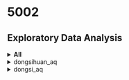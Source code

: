 # 5002 

##  Exploratory Data Analysis

<details>
  <summary>  <b>All</b>  </summary>

| Station | Distribution | Horizon Graph | Top Features |
|:------:| ------ | ------ | ------ | 
| dongsi_aq | <img src="https://github.com/sysu-zjw/MSBD-2018Fall/blob/master/img/5002Proj/dongsi_aq.png" width="240"> | <img src="https://github.com/sysu-zjw/MSBD-2018Fall/blob/master/img/5002Proj/dongsi_aq_HorizonGraph.png" width="240">| **PM2.5**: ['PM2.5_h1', 'PM2.5_h2', 'PM2.5_h8', 'PM10_h1', 'PM2.5_h3'] <br> **PM10**: ['PM10_h1', 'PM2.5_h1', 'PM10_h2', 'PM10_h4', 'windW2E_h2'] <br> **O3**: ['O3_h1', 'hour', 'O3_h2', 'O3_h3', 'wind_speed'] 
| tiantan_aq | <img src="https://github.com/sysu-zjw/MSBD-2018Fall/blob/master/img/5002Proj/tiantan_aq.png" width="240"> | <img src="https://github.com/sysu-zjw/MSBD-2018Fall/blob/master/img/5002Proj/tiantan_aq_HorizonGraph.png" width="240">| **PM2.5**: ['PM2.5_h1', 'PM2.5_h2', 'PM10_h1', 'PM2.5_h3', 'wind_speed'] <br> **PM10**: ['PM10_h1', 'PM2.5_h1', 'PM10_h2', 'PM10_h3', 'wind_direction_d5'] <br> **O3**: ['O3_h1', 'O3_h2', 'hour', 'wind_speed', 'O3_h5'] 
| guanyuan_aq | <img src="https://github.com/sysu-zjw/MSBD-2018Fall/blob/master/img/5002Proj/guanyuan_aq.png" width="240"> | <img src="https://github.com/sysu-zjw/MSBD-2018Fall/blob/master/img/5002Proj/guanyuan_aq_HorizonGraph.png" width="240">| **PM2.5**: ['PM2.5_h1', 'PM2.5_h2', 'PM10_h1', 'PM2.5_h3', 'PM2.5_h8'] <br> **PM10**: ['PM10_h1', 'PM10_h2', 'PM2.5_h1', 'wind_speed_d5', 'wind_speed_h7'] <br> **O3**: ['O3_h1', 'O3_h2', 'wind_speed', 'temperature', 'hour'] 
| wanshouxigong_aq | <img src="https://github.com/sysu-zjw/MSBD-2018Fall/blob/master/img/5002Proj/wanshouxigong_aq.png" width="240"> | <img src="https://github.com/sysu-zjw/MSBD-2018Fall/blob/master/img/5002Proj/wanshouxigong_aq_HorizonGraph.png" width="240">| **PM2.5**: ['PM2.5_h1', 'PM2.5_h2', 'PM10_h2', 'PM10_h1', 'PM2.5_h3'] <br> **PM10**: ['PM10_h1', 'PM10_h2', 'PM10_d1', 'PM2.5_h1', 'wind_direction_week2'] <br> **O3**: ['windN2S_h2', 'PM10_week2', 'O3_h1', 'O3_h2', 'wind_speed'] 
| aotizhongxin_aq | <img src="https://github.com/sysu-zjw/MSBD-2018Fall/blob/master/img/5002Proj/aotizhongxin_aq.png" width="240"> | <img src="https://github.com/sysu-zjw/MSBD-2018Fall/blob/master/img/5002Proj/aotizhongxin_aq_HorizonGraph.png" width="240">| **PM2.5**: ['PM2.5_h1', 'PM2.5_h2', 'PM10_h1', 'PM2.5_h3', 'PM10_h2'] <br> **PM10**: ['PM10_h1', 'PM10_h2', 'PM2.5_h1', 'humidity', 'PM10_h4'] <br> **O3**: ['O3_h1', 'O3_h2', 'hour', 'O3_h4', 'wind_speed'] 
| nongzhanguan_aq | <img src="https://github.com/sysu-zjw/MSBD-2018Fall/blob/master/img/5002Proj/nongzhanguan_aq.png" width="240"> | <img src="https://github.com/sysu-zjw/MSBD-2018Fall/blob/master/img/5002Proj/nongzhanguan_aq_HorizonGraph.png" width="240">| **PM2.5**: ['PM2.5_h1', 'PM2.5_h2', 'PM10_h2', 'humidity', 'humidity_h2'] <br> **PM10**: ['PM10_h1', 'PM2.5_h1', 'PM10_h2', 'windW2E_h1', 'PM10_h3'] <br> **O3**: ['O3_h1', 'humidity', 'temperature', 'O3_h2', 'wind_speed_h2'] 
| wanliu_aq | <img src="https://github.com/sysu-zjw/MSBD-2018Fall/blob/master/img/5002Proj/wanliu_aq.png" width="240"> | <img src="https://github.com/sysu-zjw/MSBD-2018Fall/blob/master/img/5002Proj/wanliu_aq_HorizonGraph.png" width="240">| **PM2.5**: ['PM2.5_h1', 'PM2.5_h2', 'humidity', 'PM2.5_h3', 'pressure_d5'] <br> **PM10**: ['PM10_h1', 'humidity', 'PM10_d1', 'PM2.5_h1', 'humidity_h2'] <br> **O3**: ['O3_h1', 'humidity', 'temperature', 'humidity_h2', 'O3_h2'] 
| beibuxinqu_aq | <img src="https://github.com/sysu-zjw/MSBD-2018Fall/blob/master/img/5002Proj/beibuxinqu_aq.png" width="240"> | <img src="https://github.com/sysu-zjw/MSBD-2018Fall/blob/master/img/5002Proj/beibuxinqu_aq_HorizonGraph.png" width="240">| **PM2.5**: ['PM2.5_h1', 'PM2.5_h4', 'PM2.5_h2', 'humidity_h12', 'PM2.5_d1'] <br> **PM10**: ['PM10_h1', 'PM10_d1', 'PM10_h2', 'PM10_d4', 'PM10_h7'] <br> **O3**: ['O3_h1', 'O3_h2', 'wind_speed', 'hour', 'temperature'] 
| zhiwuyuan_aq | <img src="https://github.com/sysu-zjw/MSBD-2018Fall/blob/master/img/5002Proj/zhiwuyuan_aq.png" width="240"> | None | **PM2.5**: ['PM2.5_h1', 'PM2.5_h2', 'PM10_h11', 'PM10_h12', 'PM2.5_h3'] <br> **PM10**: ['PM10_h1', 'PM10_d1', 'PM10_d2', 'PM10_h2', 'wind_speed_week1'] <br> **O3**: ['O3_h1', 'hour', 'O3_h2', 'wind_speed', 'temperature'] 
| fengtaihuayuan_aq | <img src="https://github.com/sysu-zjw/MSBD-2018Fall/blob/master/img/5002Proj/fengtaihuayuan_aq.png" width="240"> | <img src="https://github.com/sysu-zjw/MSBD-2018Fall/blob/master/img/5002Proj/fengtaihuayuan_aq_HorizonGraph.png" width="240">| **PM2.5**: ['PM2.5_h1', 'humidity', 'PM2.5_h2', 'PM10_h1', 'windN2S'] <br> **PM10**: ['PM10_h1', 'PM2.5_h1', 'PM10_h2', 'PM10_h3', 'humidity'] <br> **O3**: ['O3_h1', 'humidity', 'temperature', 'O3_h2', 'wind_speed'] 
| yungang_aq | <img src="https://github.com/sysu-zjw/MSBD-2018Fall/blob/master/img/5002Proj/yungang_aq.png" width="240"> | <img src="https://github.com/sysu-zjw/MSBD-2018Fall/blob/master/img/5002Proj/yungang_aq_HorizonGraph.png" width="240">| **PM2.5**: ['PM2.5_h1', 'PM2.5_h2', 'windN2S', 'wind_speed_h4', 'PM2.5_week2'] <br> **PM10**: ['PM10_h1', 'PM10_h2', 'PM2.5_h1', 'PM10_d1', 'windW2E'] <br> **O3**: ['O3_h1', 'O3_h2', 'wind_speed', 'hour', 'temperature'] 
| gucheng_aq | <img src="https://github.com/sysu-zjw/MSBD-2018Fall/blob/master/img/5002Proj/gucheng_aq.png" width="240"> | <img src="https://github.com/sysu-zjw/MSBD-2018Fall/blob/master/img/5002Proj/gucheng_aq_HorizonGraph.png" width="240">| **PM2.5**: ['PM2.5_h1', 'PM2.5_h2', 'PM2.5_h3', 'PM2.5_h7', 'PM10_h1'] <br> **PM10**: ['PM10_h1', 'PM10_h2', 'PM2.5_h1', 'PM2.5_h3', 'PM10_d1'] <br> **O3**: ['O3_h1', 'O3_h2', 'hour', 'temperature', 'wind_speed'] 
| fangshan_aq | <img src="https://github.com/sysu-zjw/MSBD-2018Fall/blob/master/img/5002Proj/fangshan_aq.png" width="240"> | <img src="https://github.com/sysu-zjw/MSBD-2018Fall/blob/master/img/5002Proj/fangshan_aq_HorizonGraph.png" width="240">| **PM2.5**: ['PM2.5_h1', 'PM2.5_h2', 'PM2.5_h7', 'wind_direction_d4', 'windN2S'] <br> **PM10**: ['PM10_h1', 'PM10_h2', 'PM2.5_h1', 'PM10_d1', 'humidity_week2'] <br> **O3**: ['O3_h1', 'O3_h2', 'hour', 'wind_speed', 'temperature'] 
| daxing_aq | <img src="https://github.com/sysu-zjw/MSBD-2018Fall/blob/master/img/5002Proj/daxing_aq.png" width="240"> | <img src="https://github.com/sysu-zjw/MSBD-2018Fall/blob/master/img/5002Proj/daxing_aq_HorizonGraph.png" width="240">| **PM2.5**: ['PM2.5_h1', 'PM2.5_h4', 'PM2.5_h5', 'PM2.5_h3', 'PM2.5_h2'] <br> **PM10**: ['PM10_h1', 'PM10_h2', 'PM10_d1', 'PM2.5_h1', 'windN2S'] <br> **O3**: ['O3_h1', 'O3_h2', 'temperature', 'hour', 'wind_speed'] 
| yizhuang_aq | <img src="https://github.com/sysu-zjw/MSBD-2018Fall/blob/master/img/5002Proj/yizhuang_aq.png" width="240"> | <img src="https://github.com/sysu-zjw/MSBD-2018Fall/blob/master/img/5002Proj/yizhuang_aq_HorizonGraph.png" width="240">| **PM2.5**: ['PM2.5_h1', 'PM2.5_h2', 'PM2.5_h3', 'PM2.5_h4', 'PM10_h1'] <br> **PM10**: ['PM10_h1', 'PM10_d1', 'PM10_h2', 'PM10_h5', 'PM10_h3'] <br> **O3**: ['O3_h1', 'hour', 'O3_h2', 'O3_h4', 'O3_h7'] 
| tongzhou_aq | <img src="https://github.com/sysu-zjw/MSBD-2018Fall/blob/master/img/5002Proj/tongzhou_aq.png" width="240"> | <img src="https://github.com/sysu-zjw/MSBD-2018Fall/blob/master/img/5002Proj/tongzhou_aq_HorizonGraph.png" width="240">| **PM2.5**: ['PM2.5_h1', 'PM2.5_h2', 'wind_speed_h1', 'wind_direction_h11', 'wind_speed_h8'] <br> **PM10**: ['PM10_h1', 'PM10_h2', 'PM10_d1', 'humidity_h2', 'PM2.5_d1'] <br> **O3**: ['O3_h1', 'O3_h2', 'hour', 'O3_h4', 'wind_speed'] 
| shunyi_aq | <img src="https://github.com/sysu-zjw/MSBD-2018Fall/blob/master/img/5002Proj/shunyi_aq.png" width="240"> | <img src="https://github.com/sysu-zjw/MSBD-2018Fall/blob/master/img/5002Proj/shunyi_aq_HorizonGraph.png" width="240">| **PM2.5**: ['PM2.5_h1', 'PM2.5_h2', 'windN2S_h1', 'PM2.5_h3', 'windN2S'] <br> **PM10**: ['PM10_h1', 'PM10_d1', 'PM2.5_h1', 'windN2S', 'PM10_h2'] <br> **O3**: ['O3_h1', 'humidity', 'O3_h2', 'hour', 'wind_speed'] 
| pingchang_aq | <img src="https://github.com/sysu-zjw/MSBD-2018Fall/blob/master/img/5002Proj/pingchang_aq.png" width="240"> | <img src="https://github.com/sysu-zjw/MSBD-2018Fall/blob/master/img/5002Proj/pingchang_aq_HorizonGraph.png" width="240">| **PM2.5**: ['PM2.5_h1', 'humidity', 'PM2.5_h2', 'PM2.5_h4', 'windN2S'] <br> **PM10**: ['PM10_h1', 'PM10_d1', 'PM10_h2', 'PM2.5_h1', 'windW2E'] <br> **O3**: ['O3_h1', 'humidity', 'temperature', 'hour', 'O3_h2'] 
| mentougou_aq | <img src="https://github.com/sysu-zjw/MSBD-2018Fall/blob/master/img/5002Proj/mentougou_aq.png" width="240"> | <img src="https://github.com/sysu-zjw/MSBD-2018Fall/blob/master/img/5002Proj/mentougou_aq_HorizonGraph.png" width="240">| **PM2.5**: ['PM2.5_h1', 'PM2.5_h2', 'PM2.5_h4', 'PM2.5_h12', 'O3_h2'] <br> **PM10**: ['PM10_h1', 'PM10_d1', 'PM10_h3', 'wind_direction_d6', 'PM10_h2'] <br> **O3**: ['O3_h1', 'hour', 'O3_h2', 'wind_speed', 'wind_speed_h1'] 
| pinggu_aq | <img src="https://github.com/sysu-zjw/MSBD-2018Fall/blob/master/img/5002Proj/pinggu_aq.png" width="240"> | <img src="https://github.com/sysu-zjw/MSBD-2018Fall/blob/master/img/5002Proj/pinggu_aq_HorizonGraph.png" width="240">| **PM2.5**: ['PM2.5_h1', 'humidity', 'windN2S_h1', 'PM2.5_h2', 'windW2E_h1'] <br> **PM10**: ['PM10_h1', 'PM2.5_h3', 'PM10_d1', 'PM2.5_h1', 'PM2.5_h4'] <br> **O3**: ['O3_h1', 'humidity', 'temperature', 'wind_direction_h1', 'wind_speed_h1'] 
| huairou_aq | <img src="https://github.com/sysu-zjw/MSBD-2018Fall/blob/master/img/5002Proj/huairou_aq.png" width="240"> | <img src="https://github.com/sysu-zjw/MSBD-2018Fall/blob/master/img/5002Proj/huairou_aq_HorizonGraph.png" width="240">| **PM2.5**: ['PM2.5_h1', 'PM10_d2', 'PM2.5_d2', 'wind_direction_year1', 'windN2S_h6'] <br> **PM10**: ['PM10_h1', 'PM10_d1', 'windN2S_h8', 'humidity_h2', 'humidity'] <br> **O3**: ['O3_h1', 'humidity', 'temperature', 'wind_direction_d6', 'O3_h2'] 
| miyun_aq | <img src="https://github.com/sysu-zjw/MSBD-2018Fall/blob/master/img/5002Proj/miyun_aq.png" width="240"> | <img src="https://github.com/sysu-zjw/MSBD-2018Fall/blob/master/img/5002Proj/miyun_aq_HorizonGraph.png" width="240">| **PM2.5**: ['windW2E_d5', 'PM2.5_h1', 'windN2S_h11', 'humidity', 'PM2.5_h2'] <br> **PM10**: ['PM10_h1', 'PM2.5_h1', 'PM10_d1', 'humidity', 'PM2.5_h2'] <br> **O3**: ['O3_h1', 'humidity', 'temperature', 'wind_speed_h1', 'O3_h6'] 
| yanqin_aq | <img src="https://github.com/sysu-zjw/MSBD-2018Fall/blob/master/img/5002Proj/yanqin_aq.png" width="240"> | <img src="https://github.com/sysu-zjw/MSBD-2018Fall/blob/master/img/5002Proj/yanqin_aq_HorizonGraph.png" width="240">| **PM2.5**: ['PM2.5_h1', 'PM2.5_h2', 'humidity', 'PM2.5_h3', 'sunny/clear'] <br> **PM10**: ['PM10_h1', 'PM10_h2', 'PM10_d1', 'humidity', 'windW2E'] <br> **O3**: ['O3_h1', 'humidity', 'wind_speed', 'wind_speed_h1', 'windN2S'] 
| dingling_aq | <img src="https://github.com/sysu-zjw/MSBD-2018Fall/blob/master/img/5002Proj/dingling_aq.png" width="240"> | <img src="https://github.com/sysu-zjw/MSBD-2018Fall/blob/master/img/5002Proj/dingling_aq_HorizonGraph.png" width="240">| **PM2.5**: ['PM2.5_h1', 'PM2.5_h2', 'wind_speed_d1', 'PM10_h2', 'PM10_h1'] <br> **PM10**: ['PM10_h1', 'PM10_d1', 'PM2.5_h1', 'PM2.5_h9', 'PM10_h6'] <br> **O3**: ['O3_h1', 'hour', 'O3_h2', 'wind_speed', 'temperature'] 
| badaling_aq | <img src="https://github.com/sysu-zjw/MSBD-2018Fall/blob/master/img/5002Proj/badaling_aq.png" width="240"> | <img src="https://github.com/sysu-zjw/MSBD-2018Fall/blob/master/img/5002Proj/badaling_aq_HorizonGraph.png" width="240">| **PM2.5**: ['PM2.5_h1', 'PM2.5_h2', 'wind_direction_year1', 'wind_speed_h4', 'PM2.5_d1'] <br> **PM10**: ['PM10_h1', 'PM10_h2', 'PM2.5_h1', 'PM10_h3', 'PM10_d1'] <br> **O3**: ['O3_h1', 'wind_speed', 'hour', 'O3_h5', 'O3_h2'] 
| miyunshuiku_aq | <img src="https://github.com/sysu-zjw/MSBD-2018Fall/blob/master/img/5002Proj/miyunshuiku_aq.png" width="240"> | <img src="https://github.com/sysu-zjw/MSBD-2018Fall/blob/master/img/5002Proj/miyunshuiku_aq_HorizonGraph.png" width="240">| **PM2.5**: ['PM2.5_h1', 'PM2.5_h2', 'PM10_d6', 'windN2S_h1', 'PM2.5_h10'] <br> **PM10**: ['PM10_h1', 'wind_speed_d5', 'PM10_d1', 'PM10_h2', 'wind_direction_d3'] <br> **O3**: ['O3_h1', 'temperature', 'O3_h2', 'windN2S_h4', 'O3_h3'] 
| donggaocun_aq | <img src="https://github.com/sysu-zjw/MSBD-2018Fall/blob/master/img/5002Proj/donggaocun_aq.png" width="240"> | <img src="https://github.com/sysu-zjw/MSBD-2018Fall/blob/master/img/5002Proj/donggaocun_aq_HorizonGraph.png" width="240">| **PM2.5**: ['PM2.5_h1', 'PM2.5_h2', 'PM2.5_h3', 'PM10_h1', 'windN2S_h1'] <br> **PM10**: ['PM10_h1', 'PM10_d1', 'PM10_h2', 'PM2.5_h1', 'wind_speed_h4'] <br> **O3**: ['O3_h1', 'O3_h2', 'temperature', 'hour', 'PM2.5_h1'] 
| yongledian_aq | <img src="https://github.com/sysu-zjw/MSBD-2018Fall/blob/master/img/5002Proj/yongledian_aq.png" width="240"> | <img src="https://github.com/sysu-zjw/MSBD-2018Fall/blob/master/img/5002Proj/yongledian_aq_HorizonGraph.png" width="240">| **PM2.5**: ['PM2.5_h1', 'PM2.5_h2', 'PM2.5_h3', 'humidity', 'PM10_h1'] <br> **PM10**: ['PM10_h1', 'PM10_d1', 'PM10_h2', 'PM2.5_h1', 'PM10_year1'] <br> **O3**: ['O3_h1', 'hour', 'O3_h2', 'wind_speed', 'O3_h3'] 
| yufa_aq | <img src="https://github.com/sysu-zjw/MSBD-2018Fall/blob/master/img/5002Proj/yufa_aq.png" width="240"> | <img src="https://github.com/sysu-zjw/MSBD-2018Fall/blob/master/img/5002Proj/yufa_aq_HorizonGraph.png" width="240">| **PM2.5**: ['PM2.5_h1', 'PM2.5_h3', 'PM2.5_h2', 'PM10_h1', 'O3_h11'] <br> **PM10**: ['PM10_h1', 'PM10_d1', 'PM10_h2', 'PM2.5_h1', 'PM10_h3'] <br> **O3**: ['O3_h1', 'hour', 'O3_h2', 'PM2.5_h1', 'temperature'] 
| liulihe_aq | <img src="https://github.com/sysu-zjw/MSBD-2018Fall/blob/master/img/5002Proj/liulihe_aq.png" width="240"> | <img src="https://github.com/sysu-zjw/MSBD-2018Fall/blob/master/img/5002Proj/liulihe_aq_HorizonGraph.png" width="240">| **PM2.5**: ['PM2.5_h1', 'PM10_week1', 'PM10_h1', 'PM2.5_h5', 'PM2.5_h2'] <br> **PM10**: ['PM10_h1', 'PM10_d1', 'PM10_h2', 'PM2.5_h1', 'PM10_h10'] <br> **O3**: ['O3_h1', 'O3_h2', 'hour', 'O3_h5', 'O3_h3'] 
| qianmen_aq | <img src="https://github.com/sysu-zjw/MSBD-2018Fall/blob/master/img/5002Proj/qianmen_aq.png" width="240"> | <img src="https://github.com/sysu-zjw/MSBD-2018Fall/blob/master/img/5002Proj/qianmen_aq_HorizonGraph.png" width="240">| **PM2.5**: ['PM2.5_h1', 'PM2.5_h2', 'PM10_h1', 'PM2.5_h4', 'PM2.5_h3'] <br> **PM10**: ['PM10_h1', 'PM2.5_h1', 'PM10_h2', 'humidity_h6', 'windW2E_h1'] <br> **O3**: ['O3_h1', 'wind_speed', 'O3_h2', 'hour', 'humidity'] 
| yongdingmennei_aq | <img src="https://github.com/sysu-zjw/MSBD-2018Fall/blob/master/img/5002Proj/yongdingmennei_aq.png" width="240"> | <img src="https://github.com/sysu-zjw/MSBD-2018Fall/blob/master/img/5002Proj/yongdingmennei_aq_HorizonGraph.png" width="240">| **PM2.5**: ['PM2.5_h1', 'PM2.5_h2', 'PM10_h1', 'wind_direction_year1', 'PM10_h2'] <br> **PM10**: ['PM10_h1', 'PM2.5_h1', 'PM10_h2', 'PM10_h3', 'wind_direction_year1'] <br> **O3**: ['O3_h1', 'O3_h2', 'temperature', 'wind_speed', 'hour'] 
| xizhimenbei_aq | <img src="https://github.com/sysu-zjw/MSBD-2018Fall/blob/master/img/5002Proj/xizhimenbei_aq.png" width="240"> | <img src="https://github.com/sysu-zjw/MSBD-2018Fall/blob/master/img/5002Proj/xizhimenbei_aq_HorizonGraph.png" width="240">| **PM2.5**: ['PM2.5_h1', 'PM10_h1', 'PM2.5_h2', 'PM10_h2', 'wind_speed'] <br> **PM10**: ['PM10_h1', 'PM10_d1', 'PM10_h2', 'PM2.5_h1', 'PM10_d2'] <br> **O3**: ['O3_h1', 'O3_h2', 'hour', 'wind_speed', 'O3_h3'] 
| nansanhuan_aq | <img src="https://github.com/sysu-zjw/MSBD-2018Fall/blob/master/img/5002Proj/nansanhuan_aq.png" width="240"> | <img src="https://github.com/sysu-zjw/MSBD-2018Fall/blob/master/img/5002Proj/nansanhuan_aq_HorizonGraph.png" width="240">| **PM2.5**: ['PM2.5_h1', 'PM2.5_h2', 'wind_speed', 'wind_direction_h5', 'PM2.5_h3'] <br> **PM10**: ['PM10_h1', 'PM2.5_h1', 'PM10_h2', 'PM2.5_h3', 'wind_direction_h1'] <br> **O3**: ['O3_h1', 'hour', 'wind_speed', 'O3_h4', 'O3_h2'] 
| dongsihuan_aq | <img src="https://github.com/sysu-zjw/MSBD-2018Fall/blob/master/img/5002Proj/dongsihuan_aq.png" width="240"> | <img src="https://github.com/sysu-zjw/MSBD-2018Fall/blob/master/img/5002Proj/dongsihuan_aq_HorizonGraph.png" width="240">| **PM2.5**: ['PM2.5_h1', 'PM2.5_h2', 'humidity', 'humidity_h2', 'PM2.5_h3'] <br> **PM10**: ['PM10_h1', 'PM10_h2', 'PM2.5_h1', 'humidity', 'PM10_h3'] <br> **O3**: ['O3_h1', 'humidity', 'temperature', 'wind_speed_h1', 'hour'] 
</details>


<details>
  <summary>dongsihuan_aq</summary>
<table border=0 >
    <tbody>
        <tr>
            <td width="20%" align="center" valign="center">  <b>AQ Distribution</b></td>
            <td width="80%"> <img src="https://github.com/sysu-zjw/MSBD-2018Fall/blob/master/img/5002Proj/dongsihuan_aq.png"> </td>
        </tr>
        <tr>
            <td width="20%" align="center" valign="center" >  <b>AQ Horizon Graph</b> </td>
            <td width="80%"> <img src="https://github.com/sysu-zjw/MSBD-2018Fall/blob/master/img/5002Proj/dongsihuan_aq.png"> </td>
        </tr>
        <tr>
            <td width="20%" align="center" valign="center">  <b>AQ Top Feature</b> </td>
            <td width="80%"> <b>PM2.5</b>: ['PM2.5_h1', 'PM2.5_h2', 'humidity', 'humidity_h2', 'PM2.5_h3'] <br/> 
                <b>PM10</b>: ['PM10_h1', 'PM10_h2', 'PM2.5_h1', 'humidity', 'PM10_h3']  <br/> 
                <b>O3</b>: ['O3_h1', 'humidity', 'temperature', 'wind_speed_h1', 'hour'] </td>
        </tr>
    </tbody>
</table>
</details>






<details>   <summary>dongsi_aq</summary> <table border=0 >     <tbody>         <tr>             <td width="20%" align="center" valign="center">  <b>AQ Distribution</b></td>             <td width="80%"> <img src="https://github.com/sysu-zjw/MSBD-2018Fall/blob/master/img/5002Proj/dongsi_aq.png"> </td> \\ \n        </tr>         <tr>             <td width="20%" align="center" valign="center" >  <b>AQ Horizon Graph</b> </td>             <td width="80%"> <img src="https://github.com/sysu-zjw/MSBD-2018Fall/blob/master/img/5002Proj/dongsi_aq_HorizonGraph.png"> </td>         </tr>         <tr>             <td width="20%" align="center" valign="center">  <b>AQ Top Feature</b> </td>             <td width="80%"> <b>PM2.5</b>: [\'PM2.5_h1\', \'PM2.5_h2\', \'PM2.5_h8\', \'PM10_h1\', \'PM2.5_h3\'] <br/>                 <b>PM10</b>: [\'PM10_h1\', \'PM2.5_h1\', \'PM10_h2\', \'PM10_h4\', \'windW2E_h2\']  <br/>                  <b>O3</b>: [\'O3_h1\', \'hour\', \'O3_h2\', \'O3_h3\', \'wind_speed\'] </td>         </tr>     </tbody> </table> </details>


